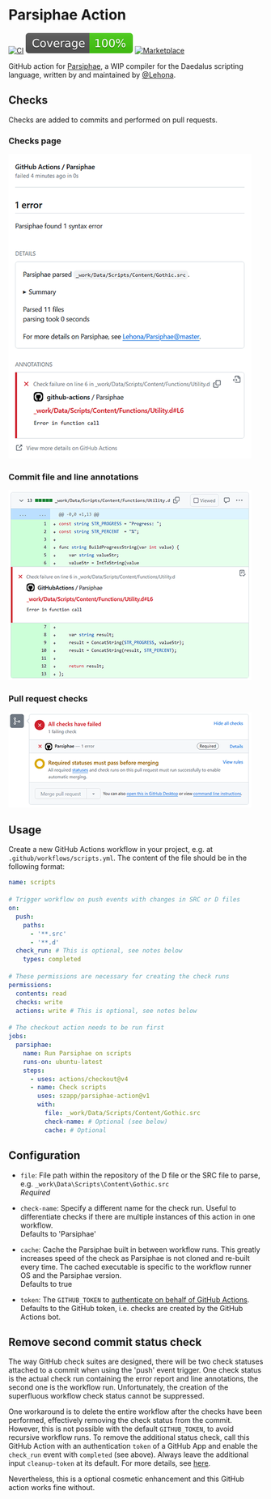 # Parsiphae Action

[![CI](https://github.com/szapp/parsiphae-action/actions/workflows/ci.yml/badge.svg)](https://github.com/szapp/parsiphae-action/actions/workflows/ci.yml)
[![Coverage](badges/coverage.svg)](https://github.com/szapp/parsiphae-action/actions/workflows/ci.yml)
[![Marketplace](https://img.shields.io/github/v/release/szapp/parsiphae-action?logo=githubactions&logoColor=white&label=marketplace)](https://github.com/marketplace/actions/daedalus-parsiphae)

GitHub action for [Parsiphae](https://github.com/Lehona/Parsiphae), a WIP compiler for the Daedalus scripting language, written by and maintained by [@Lehona](https://github.com/Lehona).

## Checks

Checks are added to commits and performed on pull requests.

### Checks page

![actions-checks](.github/screenshots/actions-checks.png)

### Commit file and line annotations

![commit-checks](.github/screenshots/commit-checks.png)

### Pull request checks

![pr-checks](.github/screenshots/pr-checks.png)

## Usage

Create a new GitHub Actions workflow in your project, e.g. at `.github/workflows/scripts.yml`.
The content of the file should be in the following format:

```yaml
name: scripts

# Trigger workflow on push events with changes in SRC or D files
on:
  push:
    paths:
      - '**.src'
      - '**.d'
  check_run: # This is optional, see notes below
    types: completed

# These permissions are necessary for creating the check runs
permissions:
  contents: read
  checks: write
  actions: write # This is optional, see notes below

# The checkout action needs to be run first
jobs:
  parsiphae:
    name: Run Parsiphae on scripts
    runs-on: ubuntu-latest
    steps:
      - uses: actions/checkout@v4
      - name: Check scripts
        uses: szapp/parsiphae-action@v1
        with:
          file: _work/Data/Scripts/Content/Gothic.src
          check-name: # Optional (see below)
          cache: # Optional
```

## Configuration

- `file`:
  File path within the repository of the D file or the SRC file to parse, e.g. `_work\Data\Scripts\Content\Gothic.src`  
  _Required_

- `check-name`:
  Specify a different name for the check run.
  Useful to differentiate checks if there are multiple instances of this action in one workflow.  
  Defaults to 'Parsiphae'

- `cache`:
  Cache the Parsiphae built in between workflow runs.
  This greatly increases speed of the check as Parsiphae is not cloned and re-built every time.
  The cached executable is specific to the workflow runner OS and the Parsiphae version.  
  Defaults to true

- `token`:
  The `GITHUB_TOKEN` to [authenticate on behalf of GitHub Actions](https://docs.github.com/en/actions/security-guides/automatic-token-authentication#using-the-github_token-in-a-workflow).  
  Defaults to the GitHub token, i.e. checks are created by the GitHub Actions bot.

## Remove second commit status check

The way GitHub check suites are designed, there will be two check statuses attached to a commit when using the 'push' event trigger.
One check status is the actual check run containing the error report and line annotations, the second one is the workflow run.
Unfortunately, the creation of the superfluous workflow check status cannot be suppressed.

One workaround is to delete the entire workflow after the checks have been performed, effectively removing the check status from the commit.
However, this is not possible with the default `GITHUB_TOKEN`, to avoid recursive workflow runs.
To remove the additional status check, call this GitHub Action with an authentication `token` of a GitHub App and enable the `check_run` event with `completed` (see above).
Always leave the additional input `cleanup-token` at its default.
For more details, see [here](https://github.com/peter-murray/workflow-application-token-action#readme).

Nevertheless, this is a optional cosmetic enhancement and this GitHub action works fine without.
